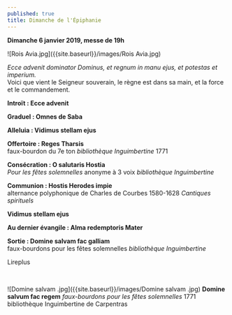 ```yaml
---
published: true
title: Dimanche de l'Épiphanie
---
```

**Dimanche 6 janvier 2019, messe de 19h**  

![Rois Avia.jpg]({{site.baseurl}}/images/Rois Avia.jpg)

*Ecce advenit dominator Dominus, et regnum in manu ejus, et potestas et imperium.*  
Voici que vient le Seigneur souverain, le règne est dans sa main, et la force et le commandement.

**Introït : Ecce advenit**

**Graduel : Omnes de Saba**

**Alleluia : Vidimus stellam ejus**

**Offertoire : Reges Tharsis**  
faux-bourdon du 7e ton *bibliothèque Inguimbertine* 1771

**Consécration : O salutaris Hostia**  
*Pour les fêtes solemnelles* anonyme à 3 voix *bibliothèque Inguimbertine*

**Communion : Hostis Herodes impie**  
alternance polyphonique de Charles de Courbes 1580-1628 *Cantiques spirituels*

**Vidimus stellam ejus**  

**Au dernier évangile : Alma redemptoris Mater**  

**Sortie : Domine salvam fac galliam**  
faux-bourdons pour les fêtes solemnelles *bibliothèque Inguimbertine*

Lireplus

&nbsp;

![Domine salvam .jpg]({{site.baseurl}}/images/Domine salvam .jpg)
**Domine salvum fac regem**  *faux-bourdons pour les fêtes solemnelles* 1771  
bibliothèque Inguimbertine de Carpentras
